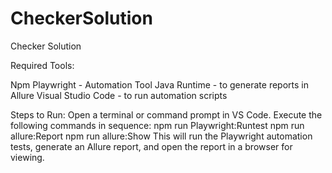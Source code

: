 # CheckerSolution
Checker Solution

Required Tools:

Npm Playwright - Automation Tool
Java Runtime - to generate reports in Allure
Visual Studio Code - to run automation scripts


Steps to Run:
Open a terminal or command prompt in VS Code.
Execute the following commands in sequence:
npm run Playwright:Runtest 
npm run allure:Report 
npm run allure:Show 
This will run the Playwright automation tests, generate an Allure report, and open the report in a browser for viewing.